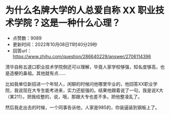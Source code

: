 # 为什么名牌大学的人总爱自称 XX 职业技术学院？这是一种什么心理？
- 点赞数：9089
- 更新时间：2022年10月08日11时40分29秒
- 回答url：https://www.zhihu.com/question/286640229/answer/2706114396
<body>
 <p data-pid="LSoyeTna">清华自称五道口职业技术学院倒还可以理解，毕竟人家学校够强，知名度够高，也是造梗的鼻祖。其他就有点……</p>
 <p data-pid="GOf6ttUI">比如我单位新招进一个年轻人，闲聊的时候问他哪里毕业的，他回答XX职业学院，我说现在大专生能考进来，实力还挺强的。结果他跟着说了一句，我是说X大（某211）。把我给整的，说，哦，那跟大专也差不多。把他整凌乱了。</p>
 <p data-pid="WmV5GcMn">然后我走出去的时候，一个同事告诉他，人家是985的，你装逼装到钢板上了。</p>
</body>